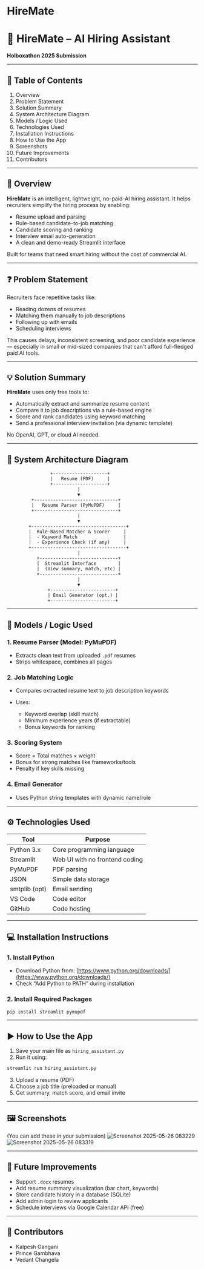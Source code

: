 # HireMate
# 📘 HireMate – AI Hiring Assistant

**Holboxathon 2025 Submission**

---

## 📌 Table of Contents

1. Overview
2. Problem Statement
3. Solution Summary
4. System Architecture Diagram
5. Models / Logic Used
6. Technologies Used
7. Installation Instructions
8. How to Use the App
9. Screenshots
10. Future Improvements
11. Contributors

---

## 🧠 Overview

**HireMate** is an intelligent, lightweight, no-paid-AI hiring assistant. It helps recruiters simplify the hiring process by enabling:

* Resume upload and parsing
* Rule-based candidate-to-job matching
* Candidate scoring and ranking
* Interview email auto-generation
* A clean and demo-ready Streamlit interface

Built for teams that need smart hiring without the cost of commercial AI.

---

## ❓ Problem Statement

Recruiters face repetitive tasks like:

* Reading dozens of resumes
* Matching them manually to job descriptions
* Following up with emails
* Scheduling interviews

This causes delays, inconsistent screening, and poor candidate experience — especially in small or mid-sized companies that can't afford full-fledged paid AI tools.

---

## 💡 Solution Summary

**HireMate** uses only free tools to:

* Automatically extract and summarize resume content
* Compare it to job descriptions via a rule-based engine
* Score and rank candidates using keyword matching
* Send a professional interview invitation (via dynamic template)

No OpenAI, GPT, or cloud AI needed.

---

## 🧱 System Architecture Diagram

```
                +--------------------+
                |   Resume (PDF)     |
                +--------------------+
                          |
                          ▼
         +-------------------------------+
         |   Resume Parser (PyMuPDF)     |
         +-------------------------------+
                          |
                          ▼
        +-----------------------------------+
        |  Rule-Based Matcher & Scorer     |
        |  - Keyword Match                 |
        |  - Experience Check (if any)     |
        +-----------------------------------+
                          |
           +-----------------------------+
           |  Streamlit Interface        |
           |  (View summary, match, etc) |
           +-----------------------------+
                          |
                          ▼
               +------------------------+
               | Email Generator (opt.) |
               +------------------------+
```

---

## 🧠 Models / Logic Used

### 1. Resume Parser (Model: PyMuPDF)

* Extracts clean text from uploaded `.pdf` resumes
* Strips whitespace, combines all pages

### 2. Job Matching Logic

* Compares extracted resume text to job description keywords
* Uses:

  * Keyword overlap (skill match)
  * Minimum experience years (if extractable)
  * Bonus keywords for ranking

### 3. Scoring System

* Score = Total matches × weight
* Bonus for strong matches like frameworks/tools
* Penalty if key skills missing

### 4. Email Generator

* Uses Python string templates with dynamic name/role

---

## ⚙️ Technologies Used

| Tool          | Purpose                        |
| ------------- | ------------------------------ |
| Python 3.x    | Core programming language      |
| Streamlit     | Web UI with no frontend coding |
| PyMuPDF       | PDF parsing                    |
| JSON          | Simple data storage            |
| smtplib (opt) | Email sending                  |
| VS Code       | Code editor                    |
| GitHub        | Code hosting                   |

---

## 💻 Installation Instructions

### 1. Install Python

* Download Python from: [https://www.python.org/downloads/](https://www.python.org/downloads/)
* Check “Add Python to PATH” during installation

### 2. Install Required Packages

```bash
pip install streamlit pymupdf
```

---

## ▶️ How to Use the App

1. Save your main file as `hiring_assistant.py`
2. Run it using:

```bash
streamlit run hiring_assistant.py
```

3. Upload a resume (PDF)
4. Choose a job title (preloaded or manual)
5. Get summary, match score, and email invite

---

## 🖼 Screenshots

(You can add these in your submission)
![Screenshot 2025-05-26 083229](https://github.com/user-attachments/assets/b369ac3c-d38b-4e20-a586-cc0d3b8b352e)
![Screenshot 2025-05-26 083319](https://github.com/user-attachments/assets/64e78371-d538-497e-b712-9c64088f57f7)


---

## 🔮 Future Improvements

* Support `.docx` resumes
* Add resume summary visualization (bar chart, keywords)
* Store candidate history in a database (SQLite)
* Add admin login to review applicants
* Schedule interviews via Google Calendar API (free)

---

## 👥 Contributors

* Kalpesh Gangani
* Prince Gambhava
* Vedant Changela
